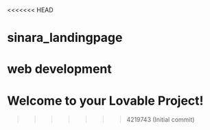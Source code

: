 <<<<<<< HEAD
# sinara_landingpage
web development
=======
# Welcome to your Lovable Project!
>>>>>>> 4219743 (Initial commit)
